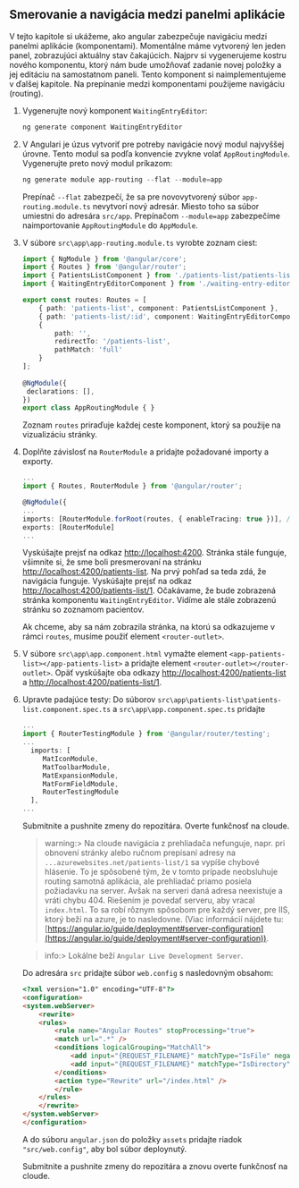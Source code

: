 ## Smerovanie a navigácia medzi panelmi aplikácie

V tejto kapitole si ukážeme, ako angular zabezpečuje navigáciu medzi panelmi aplikácie (komponentami).
Momentálne máme vytvorený len jeden panel, zobrazujúci aktuálny stav čakajúcich.
Najprv si vygenerujeme kostru nového komponentu, ktorý nám bude umožňovať zadanie novej položky 
a jej editáciu na samostatnom paneli. Tento komponent si naimplementujeme v ďalšej kapitole.
Na prepínanie medzi komponentami použijeme navigáciu (routing).

1. Vygenerujte nový komponent `WaitingEntryEditor`:
   ```powershell
   ng generate component WaitingEntryEditor
   ```

2. V Angulari je úzus vytvoriť pre potreby navigácie nový modul najvyššej úrovne. Tento modul sa podľa konvencie 
   zvykne volať `AppRoutingModule`.
   Vygenerujte preto nový modul príkazom:
   ```powershell
   ng generate module app-routing --flat --module=app
   ```
   
   Prepínač `--flat` zabezpečí, že sa pre novovytvorený súbor `app-routing.module.ts` nevytvorí nový adresár.
   Miesto toho sa súbor umiestni do adresára `src/app`.
   Prepínačom `--module=app` zabezpečíme naimportovanie `AppRoutingModule` do `AppModule`.

3. V súbore `src\app\app-routing.module.ts` vyrobte zoznam ciest:

   ```ts
   import { NgModule } from '@angular/core';
   import { Routes } from '@angular/router';
   import { PatientsListComponent } from './patients-list/patients-list.component';
   import { WaitingEntryEditorComponent } from './waiting-entry-editor/waiting-entry-editor.component';

   export const routes: Routes = [
       { path: 'patients-list', component: PatientsListComponent },
       { path: 'patients-list/:id', component: WaitingEntryEditorComponent },
       {
           path: '',
           redirectTo: '/patients-list',
           pathMatch: 'full'
       }
   ];
  
   @NgModule({
    declarations: [],
   })
   export class AppRoutingModule { }

   ```
   Zoznam `routes` priraďuje každej ceste komponent, ktorý sa použije na vizualizáciu stránky.

3. Doplňte závislosť na `RouterModule` a pridajte požadované importy a exporty.

   ```ts
   ...
   import { Routes, RouterModule } from '@angular/router';

   @NgModule({
   ...
   imports: [RouterModule.forRoot(routes, { enableTracing: true })], // <-- enableTracing: true is there only for debugging purposes 
   exports: [RouterModule]
   ...
   ```

    Vyskúšajte prejsť na odkaz [http://localhost:4200](http://localhost:4200).
    Stránka stále funguje, všimnite si, že sme boli presmerovaní na stránku [http://localhost:4200/patients-list](http://localhost:4200/patients-list).
    Na prvý pohľad sa teda zdá, že navigácia funguje.
    Vyskúšajte prejsť na odkaz [http://localhost:4200/patients-list/1](http://localhost:4200/patients-list/1).
    Očakávame, že bude zobrazená stránka komponentu `WaitingEntryEditor`. Vidíme ale stále zobrazenú stránku so zoznamom pacientov.

    Ak chceme, aby sa nám zobrazila stránka, na ktorú sa odkazujeme v rámci `routes`, musíme použiť element `<router-outlet>`.

4. V súbore `src\app\app.component.html` vymažte element
  `<app-patients-list></app-patients-list>` a pridajte element `<router-outlet></router-outlet>`. Opäť
   vyskúšajte oba odkazy [http://localhost:4200/patients-list](http://localhost:4200/patients-list)
   a [http://localhost:4200/patients-list/1](http://localhost:4200/patients-list/1).

5. Upravte padajúce testy:
    Do súborov `src\app\patients-list\patients-list.component.spec.ts` a `src\app\app.component.spec.ts` 
    pridajte 
   ```ts
   ...
   import { RouterTestingModule } from '@angular/router/testing';
   ...
     imports: [
        MatIconModule,
        MatToolbarModule,
        MatExpansionModule,
        MatFormFieldModule,
        RouterTestingModule
     ],
   ...   
   ```

   Submitnite a pushnite zmeny do repozitára. Overte funkčnosť na cloude. 

   >warning:> Na cloude navigácia z prehliadača nefunguje, napr. pri obnovení stránky alebo ručnom prepísaní adresy 
   na `...azurewebsites.net/patients-list/1` sa vypíše chybové hlásenie.
   To je spôsobené tým, že v tomto prípade neobsluhuje routing samotná aplikácia, ale prehliadač priamo posiela požiadavku
   na server. Avšak na serveri daná adresa neexistuje a vráti chybu 404. Riešením je povedať serveru, aby vracal `index.html`.
   To sa robí rôznym spôsobom pre každý server, pre IIS, ktorý beží na azure, je to nasledovne. (Viac informácií 
   nájdete tu: [https://angular.io/guide/deployment#server-configuration](https://angular.io/guide/deployment#server-configuration)).

   >info:> Lokálne beží `Angular Live Development Server`.

   Do adresára `src` pridajte súbor `web.config` s nasledovným obsahom:

   ```html
   <?xml version="1.0" encoding="UTF-8"?>
   <configuration>
   <system.webServer>
       <rewrite>
       <rules>
           <rule name="Angular Routes" stopProcessing="true">
           <match url=".*" />
           <conditions logicalGrouping="MatchAll">
               <add input="{REQUEST_FILENAME}" matchType="IsFile" negate="true" />
               <add input="{REQUEST_FILENAME}" matchType="IsDirectory" negate="true" />
           </conditions>
           <action type="Rewrite" url="/index.html" />
           </rule>
       </rules>
       </rewrite>
   </system.webServer>
   </configuration>
   ```

   A do súboru `angular.json` do položky `assets` pridajte riadok `"src/web.config"`, aby bol súbor deploynutý.

   Submitnite a pushnite zmeny do repozitára a znovu overte funkčnosť na cloude. 
